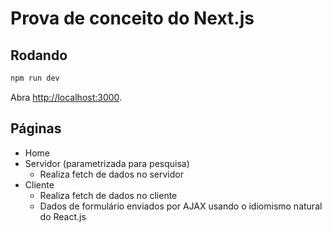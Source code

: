 
# Prova de conceito do Next.js

## Rodando

```bash
npm run dev

```

Abra [http://localhost:3000](http://localhost:3000).

## Páginas

* Home
* Servidor (parametrizada para pesquisa)
  * Realiza fetch de dados no servidor
* Cliente
  * Realiza fetch de dados no cliente
  * Dados de formulário enviados por AJAX usando o idiomismo natural do React.js
